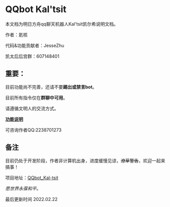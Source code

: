 # QQbot Kal'tsit 

本文档为明日方舟qq聊天机器人Kal'tsit凯尔希说明文档。

作者：氦核 

代码&功能贡献者：JesseZhu

凯太后后宫群：607148401


## 重要：

目前功能尚不完善，还请不要**踢出或禁言bot**。

目前所有指令仅在**群聊中可用**。

请遵循文明人的交流方式。

**[功能说明](/guide)**

可咨询作者QQ:2238701273


## 备注

目前仍处于开发阶段，作者非计算机出身，进度缓慢见谅，<del>潦草警告</del>，欢迎一起来搞事！

项目地址：[QQbot_Kal-tsit](https://github.com/konelane/QQbot_Kal-tsit)

*愿世界永葆和平。*

最后更新时间 2022.02.22
